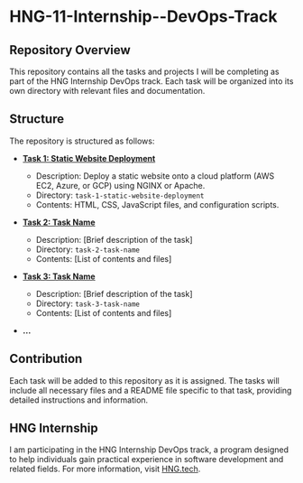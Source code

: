 # HNG-11-Internship--DevOps-Track

## Repository Overview

This repository contains all the tasks and projects I will be completing as part of the HNG Internship DevOps track. Each task will be organized into its own directory with relevant files and documentation.

## Structure

The repository is structured as follows:

- **[Task 1: Static Website Deployment](./Stage-0-Task%20/)**
  - Description: Deploy a static website onto a cloud platform (AWS EC2, Azure, or GCP) using NGINX or Apache.
  - Directory: `task-1-static-website-deployment`
  - Contents: HTML, CSS, JavaScript files, and configuration scripts.

- **[Task 2: Task Name](./task-2-task-name)**
  - Description: [Brief description of the task]
  - Directory: `task-2-task-name`
  - Contents: [List of contents and files]

- **[Task 3: Task Name](./task-3-task-name)**
  - Description: [Brief description of the task]
  - Directory: `task-3-task-name`
  - Contents: [List of contents and files]

- **...**

## Contribution

Each task will be added to this repository as it is assigned. The tasks will include all necessary files and a README file specific to that task, providing detailed instructions and information.

## HNG Internship

I am participating in the HNG Internship DevOps track, a program designed to help individuals gain practical experience in software development and related fields. For more information, visit [HNG.tech](https://hng.tech).
